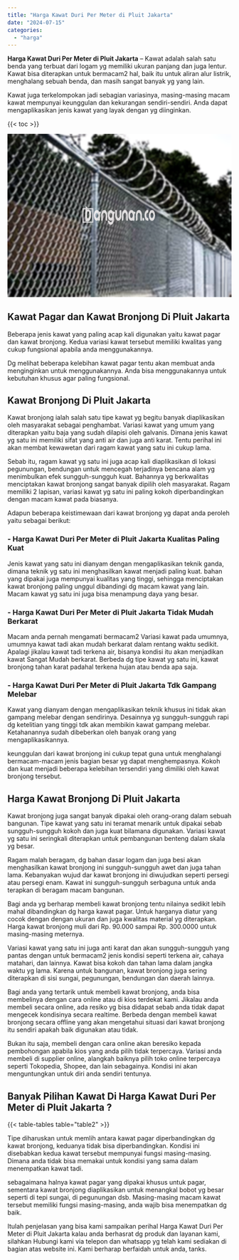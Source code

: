 ```yaml
---
title: "Harga Kawat Duri Per Meter di Pluit Jakarta"
date: "2024-07-15"
categories: 
  - "harga"
---
```


**Harga Kawat Duri Per Meter di Pluit Jakarta** – Kawat adalah salah satu benda yang terbuat dari logam yg memiliki ukuran panjang dan juga lentur. Kawat bisa diterapkan untuk bermacam2 hal, baik itu untuk aliran alur listrik, menghalang sebuah benda, dan masih sangat banyak yg yang lain.

Kawat juga terkelompokan jadi sebagian variasinya, masing-masing macam kawat mempunyai keunggulan dan kekurangan sendiri-sendiri. Anda dapat mengaplikasikan jenis kawat yang layak dengan yg diinginkan.

{{< toc >}}

![Harga Kawat Duri Per Meter di Pluit Jakarta](/images/jual-kawat-murah05.png)

## Kawat Pagar dan Kawat Bronjong Di Pluit Jakarta

Beberapa jenis kawat yang paling acap kali digunakan yaitu kawat pagar dan kawat bronjong. Kedua variasi kawat tersebut memiliki kwalitas yang cukup fungsional apabila anda menggunakannya.

Dg melihat beberapa kelebihan kawat pagar tentu akan membuat anda menginginkan untuk menggunakannya. Anda bisa menggunakannya untuk kebutuhan khusus agar paling fungsional.

## Kawat Bronjong Di Pluit Jakarta

Kawat bronjong ialah salah satu tipe kawat yg begitu banyak diaplikasikan oleh masyarakat sebagai penghambat. Variasi kawat yang umum yang diterapkan yaitu baja yang sudah dilapisi oleh galvanis. Dimana jenis kawat yg satu ini memiliki sifat yang anti air dan juga anti karat. Tentu perihal ini akan membat kewawetan dari ragam kawat yang satu ini cukup lama.

Sebab itu, ragam kawat yg satu ini juga acap kali diaplikasikan di lokasi pegunungan, bendungan untuk mencegah terjadinya bencana alam yg menimbulkan efek sungguh-sungguh kuat. Bahannya yg berkwalitas menciptakan kawat bronjong sangat banyak dipilih oleh masyarakat. Ragam memiliki 2 lapisan, variasi kawat yg satu ini paling kokoh diperbandingkan dengan macam kawat pada biasanya.

Adapun beberapa keistimewaan dari kawat bronjong yg dapat anda peroleh yaitu sebagai berikut:

### \- Harga Kawat Duri Per Meter di Pluit Jakarta Kualitas Paling Kuat

Jenis kawat yang satu ini dianyam dengan mengaplikasikan teknik ganda, dimana teknik yg satu ini menghasilkan kawat menjadi paling kuat. bahan yang dipakai juga mempunyai kualitas yang tinggi, sehingga menciptakan kawat bronjong paling unggul dibandingi dg macam kawat yang lain. Macam kawat yg satu ini juga bisa menampung daya yang besar.

### \- Harga Kawat Duri Per Meter di Pluit Jakarta Tidak Mudah Berkarat

Macam anda pernah mengamati bermacam2 Variasi kawat pada umumnya, umumnya kawat tadi akan mudah berkarat dalam rentang waktu sedikit. Apalagi jikalau kawat tadi terkena air, bisanya kondisi itu akan menjadikan kawat Sangat Mudah berkarat. Berbeda dg tipe kawat yg satu ini, kawat bronjong tahan karat padahal terkena hujan atau benda apa saja.

### \- Harga Kawat Duri Per Meter di Pluit Jakarta Tdk Gampang Melebar

Kawat yang dianyam dengan mengaplikasikan teknik khusus ini tidak akan gampang melebar dengan sendirinya. Desainnya yg sungguh-sungguh rapi dg ketelitian yang tinggi tdk akan membikin kawat gampang melebar. Ketahanannya sudah dibeberkan oleh banyak orang yang mengaplikasikannya.

keunggulan dari kawat bronjong ini cukup tepat guna untuk menghalangi bermacam-macam jenis bagian besar yg dapat menghempasnya. Kokoh dan kuat menjadi beberapa kelebihan tersendiri yang dimiliki oleh kawat bronjong tersebut.

## Harga Kawat Bronjong Di Pluit Jakarta

Kawat bronjong juga sangat banyak dipakai oleh orang-orang dalam sebuah bangunan. Tipe kawat yang satu ini teramat menarik untuk dipakai sebab sungguh-sungguh kokoh dan juga kuat bilamana digunakan. Variasi kawat yg satu ini seringkali diterapkan untuk pembangunan benteng dalam skala yg besar.

Ragam malah beragam, dg bahan dasar logam dan juga besi akan menghasilkan kawat bronjong ini sungguh-sungguh awet dan juga tahan lama. Kebanyakan wujud dar kawat bronjong ini diwujudkan seperti persegi atau persegi enam. Kawat ini sungguh-sungguh serbaguna untuk anda terapkan di beragam macam bangunan.

Bagi anda yg berharap membeli kawat bronjong tentu nilainya sedikit lebih mahal dibandingkan dg harga kawat pagar. Untuk harganya diatur yang cocok dengan dengan ukuran dan juga kwalitas material yg diterapkan. Harga kawat bronjong muli dari Rp. 90.000 sampai Rp. 300.0000 untuk masing-masing meternya.

Variasi kawat yang satu ini juga anti karat dan akan sungguh-sungguh yang pantas dengan untuk bermacam2 jenis kondisi seperti terkena air, cahaya matahari, dan lainnya. Kawat bisa kokoh dan tahan lama dalam jangka waktu yg lama. Karena untuk bangunan, kawat bronjong juga sering diterapkan di sisi sungai, pegunungan, bendungan dan daerah lainnya.

Bagi anda yang tertarik untuk membeli kawat bronjong, anda bisa membelinya dengan cara online atau di kios terdekat kami. Jikalau anda membeli secara online, ada resiko yg bisa didapat sebab anda tidak dapat mengecek kondisinya secara realtime. Berbeda dengan membeli kawat bronjong secara offline yang akan mengetahui situasi dari kawat bronjong itu sendiri apakah baik digunakan atau tidak.

Bukan itu saja, membeli dengan cara online akan beresiko kepada pembohongan apabila kios yang anda pilih tidak terpercaya. Variasi anda membeli di supplier online, alangkah baiknya pilih toko online terpercaya seperti Tokopedia, Shopee, dan lain sebagainya. Kondisi ini akan menguntungkan untuk diri anda sendiri tentunya.

## Banyak Pilihan Kawat Di Harga Kawat Duri Per Meter di Pluit Jakarta ?

{{< table-tables table="table2" >}}

Tipe diharuskan untuk memlih antara kawat pagar diperbandingkan dg kawat bronjong, keduanya tidak bisa diperbandingkan. Kondisi ini disebabkan kedua kawat tersebut mempunyai fungsi masing-masing. Dimana anda tidak bisa memakai untuk kondisi yang sama dalam menempatkan kawat tadi.

sebagaimana halnya kawat pagar yang dipakai khusus untuk pagar, sementara kawat bronjong diaplikasikan untuk menangkal bobot yg besar seperti di tepi sungai, di pegunungan dsb. Masing-masing macam kawat tersebut memiliki fungsi masing-masing, anda wajib bisa menempatkan dg baik.

Itulah penjelasan yang bisa kami sampaikan perihal Harga Kawat Duri Per Meter di Pluit Jakarta kalau anda berhasrat dg produk dan layanan kami, silahkan Hubungi kami via telepon dan whatsapp yg telah kami sediakan di bagian atas website ini. Kami berharap berfaidah untuk anda, tanks.
